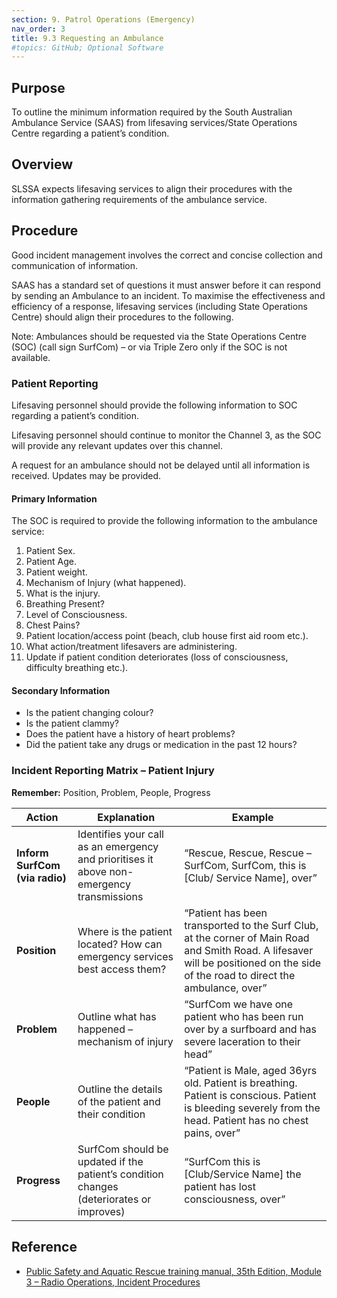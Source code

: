 ```yaml
---
section: 9. Patrol Operations (Emergency)
nav_order: 3
title: 9.3 Requesting an Ambulance
#topics: GitHub; Optional Software
---
```


## Purpose

To outline the minimum information required by the South Australian Ambulance Service (SAAS) from lifesaving services/State Operations Centre regarding a patient’s condition.

## Overview

SLSSA expects lifesaving services to align their procedures with the information gathering requirements of the ambulance service.

## Procedure

Good incident management involves the correct and concise collection and communication of information.

SAAS has a standard set of questions it must answer before it can respond by sending an Ambulance to an incident. To maximise the effectiveness and efficiency of a response, lifesaving services (including State Operations Centre) should align their procedures to the following.

Note: Ambulances should be requested via the State Operations Centre (SOC) (call sign SurfCom) – or via Triple Zero only if the SOC is not available.

### Patient Reporting

Lifesaving personnel should provide the following information to SOC regarding a patient’s condition.

Lifesaving personnel should continue to monitor the Channel 3, as the SOC will provide any relevant updates over this channel.

A request for an ambulance should not be delayed until all information is received. Updates may be provided.

#### Primary Information

The SOC is required to provide the following information to the ambulance service:

1. Patient Sex.
2. Patient Age.
3. Patient weight.
4. Mechanism of Injury (what happened).
5. What is the injury.
6. Breathing Present?
7. Level of Consciousness.
8. Chest Pains?
9. Patient location/access point (beach, club house first aid room etc.).
10. What action/treatment lifesavers are administering.
11. Update if patient condition deteriorates (loss of consciousness, difficulty breathing etc.).

#### Secondary Information

- Is the patient changing colour?
- Is the patient clammy?
- Does the patient have a history of heart problems?
- Did the patient take any drugs or medication in the past 12 hours?

### Incident Reporting Matrix – Patient Injury

**Remember:** Position, Problem, People, Progress

| **Action** | Explanation | Example |
| --- | --- | --- |
| **Inform SurfCom (via radio)** | Identifies your call as an emergency and prioritises it above non-emergency transmissions | “Rescue, Rescue, Rescue – SurfCom, SurfCom, this is \[Club/ Service Name\], over” |
| **Position** | Where is the patient located? How can emergency services best access them? | “Patient has been transported to the Surf Club, at the corner of Main Road and Smith Road. A lifesaver will be positioned on the side of the road to direct the ambulance, over” |
| **Problem** | Outline what has happened – mechanism of injury | “SurfCom we have one patient who has been run over by a surfboard and has severe laceration to their head” |
| **People** | Outline the details of the patient and their condition | “Patient is Male, aged 36yrs old. Patient is breathing. Patient is conscious. Patient is bleeding severely from the head. Patient has no chest pains, over” |
| **Progress** | SurfCom should be updated if the patient’s condition changes (deteriorates or improves) | “SurfCom this is \[Club/Service Name\] the patient has lost consciousness, over” |

## Reference

- [Public Safety and Aquatic Rescue training manual, 35th Edition, Module 3 – Radio Operations, Incident Procedures](https://members.sls.com.au/members/document_library/1/media/8571)